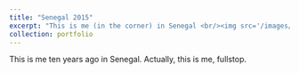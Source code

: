 ```yaml
---
title: "Senegal 2015"
excerpt: "This is me (in the corner) in Senegal <br/><img src='/images/Senegal_2015.jpg'>"
collection: portfolio
---
```


This is me ten years ago in Senegal. Actually, this is me, fullstop.

